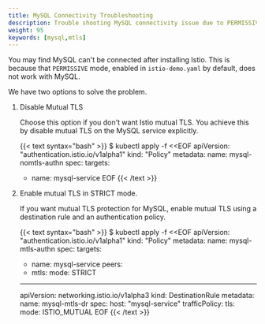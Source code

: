 ```yaml
---
title: MySQL Connectivity Troubleshooting
description: Trouble shooting MySQL connectivity issue due to PERMISSIVE mode.
weight: 95
keywords: [mysql,mtls]
---
```


You may find MySQL can't be connected after installing Istio. This is because that `PERMISSIVE` mode, enabled in `istio-demo.yaml` by default, does not work with MySQL.

We have two options to solve the problem.

1. Disable Mutual TLS

    Choose this option if you don't want Istio mutual TLS. You achieve this by disable mutual TLS on the MySQL
    service explicitly.

    {{< text syntax="bash" >}}
    $ kubectl apply -f <<EOF
    apiVersion: "authentication.istio.io/v1alpha1"
    kind: "Policy"
    metadata:
      name: mysql-nomtls-authn
    spec:
      targets:
      - name: mysql-service
    EOF
    {{< /text >}}

1. Enable mutual TLS in STRICT mode.

    If you want mutual TLS protection for MySQL, enable mutual TLS using a destination rule and an authentication policy.

    {{< text syntax="bash" >}}
    $ kubectl apply -f <<EOF
    apiVersion: "authentication.istio.io/v1alpha1"
    kind: "Policy"
    metadata:
      name: mysql-mtls-authn
    spec:
      targets:
      - name: mysql-service
      peers:
      - mtls:
          mode: STRICT
    ---
    apiVersion: networking.istio.io/v1alpha3
    kind: DestinationRule
    metadata:
      name: mysql-mtls-dr
    spec:
      host: "mysql-service"
      trafficPolicy:
        tls:
          mode: ISTIO_MUTUAL
    EOF
    {{< /text >}}